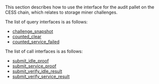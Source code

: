 This section describes how to use the interface for the audit pallet on the CESS chain, which relates to storage miner challenges.

The list of query interfaces is as follows:

- [challenge_snapshot](query/challenge_snapshot.md)
- [counted_clear](query/counted_clear.md)
- [counted_service_failed](query/counted_service_failed.md)

The list of call interfaces is as follows:

- [submit_idle_proof](transaction/submit_idle_proof.md)
- [submit_service_proof](transaction/submit_service_proof.md)
- [submit_verify_idle_result](transaction/submit_verify_idle_result.md)
- [submit_verify_service_result](transaction/submit_verify_service_result.md)